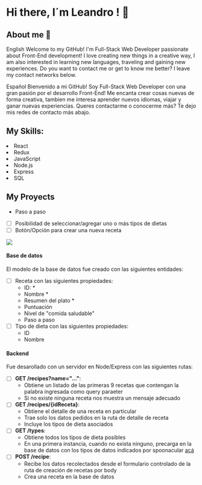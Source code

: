 # Hi there, I´m Leandro ! 👋
## About me 👀


English
Welcome to my GitHub!
I'm Full-Stack Web Developer passionate about Front-End development!
I love creating new things in a creative way, I am also interested in learning new languages, traveling and gaining new experiences.
Do you want to contact me or get to know me better? I leave my contact networks below.

Español
Bienvenido a mi GitHub!
Soy Full-Stack Web Developer con una gran pasión por el desarrollo Front-End!
Me encanta crear cosas nuevas de forma creativa, tambien me interesa aprender nuevos idiomas, viajar y ganar nuevas experiencias.
Queres contactarme o conocerme más? Te dejo mis redes de contacto más abajo.

## My Skills: 
<li> React</li>
<li> Redux </li>
 <li> JavaScript </li>
 <li> Node.js</li>
 <li> Express </li>
 <li> SQL </li>
 

## My Proyects

  - Paso a paso
- [ ] Posibilidad de seleccionar/agregar uno o más tipos de dietas
- [ ] Botón/Opción para crear una nueva receta

<img src='./client/src/img/formPage.png' />

#### Base de datos

El modelo de la base de datos fue creado con las siguientes entidades:

- [ ] Receta con las siguientes propiedades:
  - ID: *
  - Nombre *
  - Resumen del plato *
  - Puntuación
  - Nivel de "comida saludable"
  - Paso a paso
- [ ] Tipo de dieta con las siguientes propiedades:
  - ID
  - Nombre

#### Backend

Fue desarollado con un servidor en Node/Express con las siguientes rutas:

- [ ] __GET /recipes?name="..."__:
  - Obtiene un listado de las primeras 9 recetas que contengan la palabra ingresada como query paraeter
  - Si no existe ninguna receta nos muestra un mensaje adecuado
- [ ] __GET /recipes/{idReceta}__:
  - Obtiene el detalle de una receta en particular
  - Trae solo los datos pedidos en la ruta de detalle de receta
  - Incluye los tipos de dieta asociados
- [ ] __GET /types__:
  - Obtiene todos los tipos de dieta posibles
  - En una primera instancia, cuando no exista ninguno, precarga en la base de datos con los tipos de datos indicados por spoonacular [acá](https://spoonacular.com/food-api/docs#Diets)
- [ ] __POST /recipe__:
  - Recibe los datos recolectados desde el formulario controlado de la ruta de creación de recetas por body
  - Crea una receta en la base de datos

